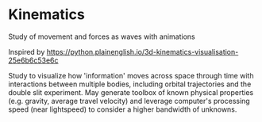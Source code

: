 # Kinematics
Study of movement and forces as waves with animations

Inspired by 
https://python.plainenglish.io/3d-kinematics-visualisation-25e6b6c53e6c 


Study to visualize how 'information' moves across space through time with interactions between multiple bodies, including orbital trajectories and the double slit experiment.
May generate toolbox of known physical properties (e.g. gravity, average travel velocity) and leverage computer's processing speed (near lightspeed) to consider a higher bandwidth of unknowns.

